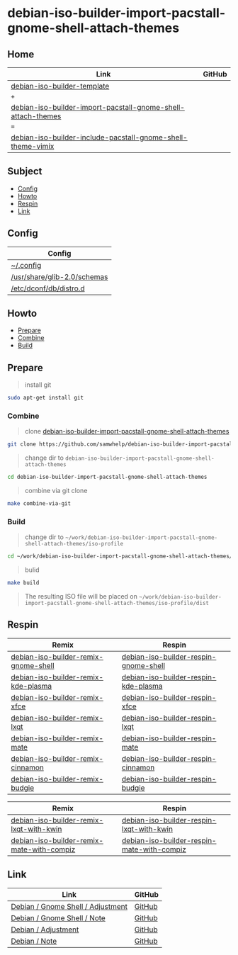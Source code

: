 

# debian-iso-builder-import-pacstall-gnome-shell-attach-themes




## Home

| Link | GitHub |
| ---- | ------ |
| [debian-iso-builder-template](https://github.com/samwhelp/debian-iso-builder-template) |
| `+` |
| [debian-iso-builder-import-pacstall-gnome-shell-attach-themes](https://github.com/samwhelp/debian-iso-builder-import-pacstall-gnome-shell-attach-themes) |
| `=` |
| [debian-iso-builder-include-pacstall-gnome-shell-theme-vimix](https://github.com/samwhelp/debian-iso-builder-include-pacstall-gnome-shell-theme-vimix) |




## Subject

* [Config](#config)
* [Howto](#howto)
* [Respin](#respin)
* [Link](#link)




## Config

| Config |
| ------ |
| [~/.config](https://github.com/samwhelp/debian-iso-builder-import-pacstall-gnome-shell-attach-themes/tree/main/profile/template/asset/overlay/etc/skel/.config) |
| [/usr/share/glib-2.0/schemas](https://github.com/samwhelp/debian-iso-builder-import-pacstall-gnome-shell-attach-themes/tree/main/profile/template/asset/overlay/usr/share/glib-2.0/schemas) |
| [/etc/dconf/db/distro.d](https://github.com/samwhelp/debian-iso-builder-import-pacstall-gnome-shell-attach-themes/tree/main/profile/template/asset/overlay/etc/dconf/db/distro.d) |




## Howto

* [Prepare](#prepare)
* [Combine](#combine)
* [Build](#build)




## Prepare

> install git

``` sh
sudo apt-get install git
```




### Combine

> clone [debian-iso-builder-import-pacstall-gnome-shell-attach-themes](https://github.com/samwhelp/debian-iso-builder-import-pacstall-gnome-shell-attach-themes)

``` sh
git clone https://github.com/samwhelp/debian-iso-builder-import-pacstall-gnome-shell-attach-themes.git
```


> change dir to `debian-iso-builder-import-pacstall-gnome-shell-attach-themes`

``` sh
cd debian-iso-builder-import-pacstall-gnome-shell-attach-themes
```


> combine via git clone

``` sh
make combine-via-git
```


### Build


> change dir to `~/work/debian-iso-builder-import-pacstall-gnome-shell-attach-themes/iso-profile`

``` sh
cd ~/work/debian-iso-builder-import-pacstall-gnome-shell-attach-themes/iso-profile
```


> bulid

``` sh
make build
```

> The resulting ISO file will be placed on `~/work/debian-iso-builder-import-pacstall-gnome-shell-attach-themes/iso-profile/dist`




## Respin

| Remix | Respin |
| ----- | ------ |
| [debian-iso-builder-remix-gnome-shell](https://github.com/samwhelp/debian-iso-builder-remix-gnome-shell) | [debian-iso-builder-respin-gnome-shell](https://github.com/samwhelp/debian-iso-builder-respin-gnome-shell) |
| [debian-iso-builder-remix-kde-plasma](https://github.com/samwhelp/debian-iso-builder-remix-kde-plasma) | [debian-iso-builder-respin-kde-plasma](https://github.com/samwhelp/debian-iso-builder-respin-kde-plasma) |
| [debian-iso-builder-remix-xfce](https://github.com/samwhelp/debian-iso-builder-remix-xfce) | [debian-iso-builder-respin-xfce](https://github.com/samwhelp/debian-iso-builder-respin-xfce) |
| [debian-iso-builder-remix-lxqt](https://github.com/samwhelp/debian-iso-builder-remix-lxqt) | [debian-iso-builder-respin-lxqt](https://github.com/samwhelp/debian-iso-builder-respin-lxqt) |
| [debian-iso-builder-remix-mate](https://github.com/samwhelp/debian-iso-builder-remix-mate) | [debian-iso-builder-respin-mate](https://github.com/samwhelp/debian-iso-builder-respin-mate) |
| [debian-iso-builder-remix-cinnamon](https://github.com/samwhelp/debian-iso-builder-remix-cinnamon) | [debian-iso-builder-respin-cinnamon](https://github.com/samwhelp/debian-iso-builder-respin-cinnamon) |
| [debian-iso-builder-remix-budgie](https://github.com/samwhelp/debian-iso-builder-remix-budgie) | [debian-iso-builder-respin-budgie](https://github.com/samwhelp/debian-iso-builder-respin-budgie) |


| Remix | Respin |
| ----- | ------ |
| [debian-iso-builder-remix-lxqt-with-kwin](https://github.com/samwhelp/debian-iso-builder-remix-lxqt-with-kwin) | [debian-iso-builder-respin-lxqt-with-kwin](https://github.com/samwhelp/debian-iso-builder-respin-lxqt-with-kwin) |
| [debian-iso-builder-remix-mate-with-compiz](https://github.com/samwhelp/debian-iso-builder-remix-mate-with-compiz) | [debian-iso-builder-respin-mate-with-compiz](https://github.com/samwhelp/debian-iso-builder-respin-mate-with-compiz) |




## Link

| Link | GitHub |
| ---- | ------ |
| [Debian / Gnome Shell / Adjustment](https://samwhelp.github.io/debian-gnome-shell-adjustment/) | [GitHub](https://github.com/samwhelp/debian-gnome-shell-adjustment) |
| [Debian / Gnome Shell / Note](https://samwhelp.github.io/note-about-debian-gnome-shell/) | [GitHub](https://github.com/samwhelp/note-about-debian-gnome-shell) |
| [Debian / Adjustment](https://samwhelp.github.io/debian-adjustment/) | [GitHub](https://github.com/samwhelp/debian-adjustment) |
| [Debian / Note](https://samwhelp.github.io/note-about-debian/) | [GitHub](https://github.com/samwhelp/note-about-debian) |
